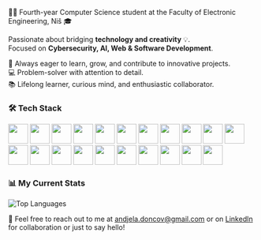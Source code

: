 👩‍💻 Fourth-year Computer Science student at the Faculty of Electronic Engineering, Niš 🎓  

Passionate about bridging **technology and creativity** 💡.  
Focused on **Cybersecurity, AI, Web & Software Development**.  

🚀 Always eager to learn, grow, and contribute to innovative projects.  
💻 Problem-solver with attention to detail.  
📚 Lifelong learner, curious mind, and enthusiastic collaborator.  


### 🛠️ Tech Stack

<p>
  <img src="https://cdn.jsdelivr.net/gh/devicons/devicon/icons/csharp/csharp-original.svg" width="40"/>
  <img src="https://cdn.jsdelivr.net/gh/devicons/devicon/icons/cplusplus/cplusplus-original.svg" width="40"/>
  <img src="https://cdn.jsdelivr.net/gh/devicons/devicon/icons/c/c-original.svg" width="40"/>
  <img src="https://cdn.jsdelivr.net/gh/devicons/devicon/icons/html5/html5-original.svg" width="40"/>
  <img src="https://cdn.jsdelivr.net/gh/devicons/devicon/icons/css3/css3-original.svg" width="40"/>
  <img src="https://cdn.jsdelivr.net/gh/devicons/devicon/icons/bootstrap/bootstrap-plain.svg" width="40"/>
  <img src="https://cdn.jsdelivr.net/gh/devicons/devicon/icons/react/react-original.svg" width="40"/>
  <img src="https://cdn.jsdelivr.net/gh/devicons/devicon/icons/angular/angular-original.svg" width="40"/>
  <img src="https://cdn.jsdelivr.net/gh/devicons/devicon/icons/javascript/javascript-original.svg" width="40"/>
  <img src="https://cdn.jsdelivr.net/gh/devicons/devicon/icons/typescript/typescript-original.svg" width="40"/>
  <img src="https://cdn.jsdelivr.net/gh/devicons/devicon/icons/dot-net/dot-net-original.svg" width="40"/>
  <img src="https://cdn.jsdelivr.net/gh/devicons/devicon/icons/python/python-original.svg" width="40"/>
  <img src="https://cdn.jsdelivr.net/gh/devicons/devicon/icons/java/java-original.svg" width="40"/>
  <img src="https://cdn.jsdelivr.net/gh/devicons/devicon/icons/kotlin/kotlin-original.svg" width="40"/>
  <img src="https://cdn.jsdelivr.net/gh/devicons/devicon/icons/linux/linux-original.svg" width="40"/>
  <img src="https://cdn.jsdelivr.net/gh/devicons/devicon/icons/elasticsearch/elasticsearch-original.svg" width="40"/>
  <img src="https://cdn.jsdelivr.net/gh/devicons/devicon/icons/grafana/grafana-original.svg" width="40"/>
  <img src="https://cdn.jsdelivr.net/gh/devicons/devicon/icons/prometheus/prometheus-original.svg" width="40"/>
  <img src="https://cdn.jsdelivr.net/gh/devicons/devicon/icons/logstash/logstash-original.svg" width="40"/>
  <img src="https://cdn.jsdelivr.net/gh/devicons/devicon/icons/sqlite/sqlite-original.svg" width="40"/>
  <img src="https://cdn.jsdelivr.net/gh/devicons/devicon/icons/blazor/blazor-original.svg" width="40"/>
</p>

### 📊 My Current Stats
![Top Languages](https://github-readme-stats.vercel.app/api/top-langs/?username=andjelaadoncov&layout=compact&theme=radical)


📧 Feel free to reach out to me at andjela.doncov@gmail.com or on [LinkedIn](www.linkedin.com/in/andjela-doncov-341bb6299) for collaboration or just to say hello!

<!---
andjelaadoncov/andjelaadoncov is a ✨ special ✨ repository because its `README.md` (this file) appears on your GitHub profile.
You can click the Preview link to take a look at your changes.
--->
